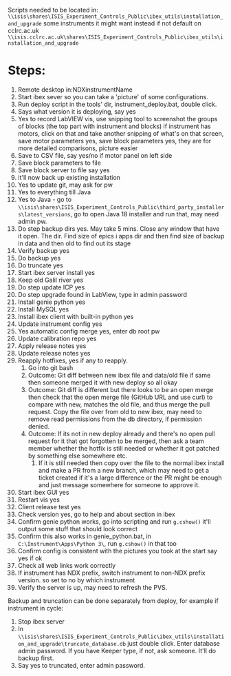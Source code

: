 Scripts needed to be located in: `\\isis\shares\ISIS_Experiment_Controls_Public\ibex_utils\installation_and_upgrade`
some instruments it might want instead if not default on cclrc.ac.uk
`\\isis.cclrc.ac.uk\shares\ISIS_Experiment_Controls_Public\ibex_utils\installation_and_upgrade`
# Steps:

1. Remote desktop in:NDXinstrumentName 
2. Start ibex sever so you can take a 'picture' of some configurations.
3. Run deploy script in the tools' dir, instrument_deploy.bat, double click.
4. Says what version it is deploying, say yes
5. Yes to record LabVIEW vis, use snipping tool to screenshot the groups of blocks (the top part with instrument and blocks) if instrument has motors, click on that and take another snipping of what's on that screen, save motor parameters yes, save block parameters yes, they are for more detailed comparisons, picture easier
6. Save to CSV file, say yes/no if motor panel on left side
7. Save block parameters to file
8. Save block server to file say yes
9. it'll now back up existing installation
10. Yes to update git, may ask for pw
11. Yes to everything till Java
12. Yes to Java - go to `\\isis\shares\ISIS_Experiment_Controls_Public\third_party_installers\latest_versions`, go to open Java 18 installer and run that, may need admin pw.
13. Do step backup dirs yes. May take 5 mins. Close any window that have it open. The dir. Find size of epics i apps dir and then find size of backup in data and then old to find out its stage
14. Verify backup yes
15. Do backup yes
16. Do truncate yes
17. Start ibex server install yes
18. Keep old Galil river yes
19. Do step update ICP yes
20. Do step upgrade found in LabView, type in admin password
21. Install genie python yes
22. Install MySQL yes
23. Install ibex client with built-in python yes
24. Update instrument config yes
25. Yes automatic config merge yes, enter db root pw
26. Update calibration repo yes
27. Apply release notes yes
28. Update release notes yes
29. Reapply hotfixes, yes if any to reapply.
	1. Go into git bash
	2. Outcome: Git diff between new ibex file and data/old file if same then someone merged it with new deploy so all okay
	3. Outcome: Git diff is different but there looks to be an open merge then check that the open merge file (GitHub URL and use curl) to compare with new, matches the old file, and thus merge the pull request. Copy the file over from old to new ibex, may need to remove read permissions from the db directory, if permission denied.
	4. Outcome: If its not in new deploy already and there's no open pull request for it that got forgotten to be merged, then ask a team member whether the hotfix is still needed or whether it got patched by something else somewhere etc. 
		1. If it is still needed then copy over the file to the normal ibex install and make a PR from a new branch, which may need to get a ticket created if it's a large difference or the PR might be enough and just message somewhere for someone to approve it.
30. Start ibex GUI yes
31. Restart vis yes
32. Client release test yes
33. Check version yes, go to help and about section in ibex
34. Confirm genie python works, go into scripting and run `g.cshow()` it'll output some stuff that should look correct
35. Confirm this also works in genie_python.bat, in `C:\Instrument\Apps\Python 3\`, run `g.cshow()` in that too
36. Confirm config is consistent with the pictures you took at the start say yes if ok
37. Check all web links work correctly
38. If instrument has NDX prefix, switch instrument to non-NDX prefix version. so set to no by which instrument
39. Verify the server is up, may need to refresh the PVS.

Backup and truncation can be done separately from deploy, for example if instrument in cycle:
1. Stop ibex server
2. In `\\isis\shares\ISIS_Experiment_Controls_Public\ibex_utils\installation_and_upgrade\truncate_database.db` just double click. Enter database admin password. If you have Keeper type, if not, ask someone. It'll do backup first.
3. Say yes to truncated, enter admin password.


